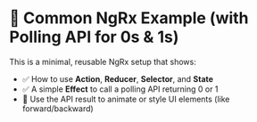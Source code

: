 # 🔁 Common NgRx Example (with Polling API for 0s & 1s)

This is a minimal, reusable NgRx setup that shows:

- ✅ How to use **Action**, **Reducer**, **Selector**, and **State**
- ✅ A simple **Effect** to call a polling API returning 0 or 1
- 🎨 Use the API result to animate or style UI elements (like forward/backward)